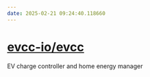 ```yaml
---
date: 2025-02-21 09:24:40.118660
---
```


# [evcc-io/evcc](https://github.com/evcc-io/evcc)

EV charge controller and home energy manager